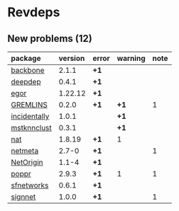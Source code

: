# Revdeps

## New problems (12)

|package      |version |error  |warning |note |
|:------------|:-------|:------|:-------|:----|
|[backbone](problems.md#backbone)|2.1.1   |__+1__ |        |     |
|[deepdep](problems.md#deepdep)|0.4.1   |__+1__ |        |     |
|[egor](problems.md#egor)|1.22.12 |__+1__ |        |     |
|[GREMLINS](problems.md#gremlins)|0.2.0   |__+1__ |__+1__  |1    |
|[incidentally](problems.md#incidentally)|1.0.1   |       |__+1__  |     |
|[mstknnclust](problems.md#mstknnclust)|0.3.1   |       |__+1__  |     |
|[nat](problems.md#nat)|1.8.19  |__+1__ |1       |     |
|[netmeta](problems.md#netmeta)|2.7-0   |__+1__ |        |1    |
|[NetOrigin](problems.md#netorigin)|1.1-4   |__+1__ |        |     |
|[poppr](problems.md#poppr)|2.9.3   |__+1__ |1       |1    |
|[sfnetworks](problems.md#sfnetworks)|0.6.1   |__+1__ |        |     |
|[signnet](problems.md#signnet)|1.0.0   |__+1__ |        |1    |

